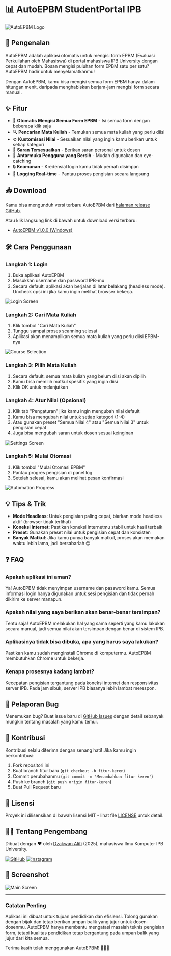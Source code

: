 # 📊 AutoEPBM StudentPortal IPB

![AutoEPBM Logo](assets/logo.png)

## 🌟 Pengenalan

AutoEPBM adalah aplikasi otomatis untuk mengisi form EPBM (Evaluasi Perkuliahan oleh Mahasiswa) di portal mahasiswa IPB University dengan cepat dan mudah. Bosan mengisi puluhan form EPBM satu per satu? AutoEPBM hadir untuk menyelamatkanmu! 

Dengan AutoEPBM, kamu bisa mengisi semua form EPBM hanya dalam hitungan menit, daripada menghabiskan berjam-jam mengisi form secara manual.

## ✨ Fitur

- 🚀 **Otomatis Mengisi Semua Form EPBM** - Isi semua form dengan beberapa klik saja
- 🔍 **Pencarian Mata Kuliah** - Temukan semua mata kuliah yang perlu diisi
- ⚙️ **Kustomisasi Nilai** - Sesuaikan nilai yang ingin kamu berikan untuk setiap kategori
- 📝 **Saran Tersesuaikan** - Berikan saran personal untuk dosen
- 🎨 **Antarmuka Pengguna yang Bersih** - Mudah digunakan dan eye-catching
- 🔒 **Keamanan** - Kredensial login kamu tidak pernah disimpan
- 💬 **Logging Real-time** - Pantau proses pengisian secara langsung

## 📥 Download

Kamu bisa mengunduh versi terbaru AutoEPBM dari [halaman release GitHub](https://github.com/dzakwanalifi/AutoEPBM-App/releases/latest).

Atau klik langsung link di bawah untuk download versi terbaru:
- [AutoEPBM v1.0.0 (Windows)](https://github.com/dzakwanalifi/AutoEPBM-App/releases/download/v1.0.0/AutoEPBM.exe)

## 🛠️ Cara Penggunaan

### Langkah 1: Login

1. Buka aplikasi AutoEPBM
2. Masukkan username dan password IPB-mu
3. Secara default, aplikasi akan berjalan di latar belakang (headless mode). Uncheck opsi ini jika kamu ingin melihat browser bekerja.

![Login Screen](screenshots/login_screen.png)

### Langkah 2: Cari Mata Kuliah

1. Klik tombol "Cari Mata Kuliah"
2. Tunggu sampai proses scanning selesai
3. Aplikasi akan menampilkan semua mata kuliah yang perlu diisi EPBM-nya

![Course Selection](screenshots/course_selection.png)

### Langkah 3: Pilih Mata Kuliah

1. Secara default, semua mata kuliah yang belum diisi akan dipilih
2. Kamu bisa memilih matkul spesifik yang ingin diisi
3. Klik OK untuk melanjutkan

### Langkah 4: Atur Nilai (Opsional)

1. Klik tab "Pengaturan" jika kamu ingin mengubah nilai default
2. Kamu bisa mengubah nilai untuk setiap kategori (1-4)
3. Atau gunakan preset "Semua Nilai 4" atau "Semua Nilai 3" untuk pengisian cepat
4. Juga bisa mengubah saran untuk dosen sesuai keinginan

![Settings Screen](screenshots/settings_screen.png)

### Langkah 5: Mulai Otomasi

1. Klik tombol "Mulai Otomasi EPBM"
2. Pantau progres pengisian di panel log
3. Setelah selesai, kamu akan melihat pesan konfirmasi

![Automation Progress](screenshots/automation_progress.png)

## 💡 Tips & Trik

- **Mode Headless**: Untuk pengisian paling cepat, biarkan mode headless aktif (browser tidak terlihat)
- **Koneksi Internet**: Pastikan koneksi internetmu stabil untuk hasil terbaik
- **Preset**: Gunakan preset nilai untuk pengisian cepat dan konsisten
- **Banyak Matkul**: Jika kamu punya banyak matkul, proses akan memakan waktu lebih lama, jadi bersabarlah 😊

## ❓ FAQ

### Apakah aplikasi ini aman?
Ya! AutoEPBM tidak menyimpan username dan password kamu. Semua informasi login hanya digunakan untuk sesi pengisian dan tidak pernah dikirim ke server manapun.

### Apakah nilai yang saya berikan akan benar-benar tersimpan?
Tentu saja! AutoEPBM melakukan hal yang sama seperti yang kamu lakukan secara manual, jadi semua nilai akan tersimpan dengan benar di sistem IPB.

### Aplikasinya tidak bisa dibuka, apa yang harus saya lakukan?
Pastikan kamu sudah menginstall Chrome di komputermu. AutoEPBM membutuhkan Chrome untuk bekerja.

### Kenapa prosesnya kadang lambat?
Kecepatan pengisian tergantung pada koneksi internet dan responsivitas server IPB. Pada jam sibuk, server IPB biasanya lebih lambat merespon.

## 🐛 Pelaporan Bug

Menemukan bug? Buat issue baru di [GitHub Issues](https://github.com/dzakwanalifi/AutoEPBM-App/issues) dengan detail sebanyak mungkin tentang masalah yang kamu temui.

## 🤝 Kontribusi

Kontribusi selalu diterima dengan senang hati! Jika kamu ingin berkontribusi:

1. Fork repositori ini
2. Buat branch fitur baru (`git checkout -b fitur-keren`)
3. Commit perubahanmu (`git commit -m 'Menambahkan fitur keren'`)
4. Push ke branch (`git push origin fitur-keren`)
5. Buat Pull Request baru

## 📄 Lisensi

Proyek ini dilisensikan di bawah lisensi MIT - lihat file [LICENSE](LICENSE) untuk detail.

## 👨‍💻 Tentang Pengembang

Dibuat dengan ❤️ oleh [Dzakwan Alifi](https://github.com/dzakwanalifi) (2025), mahasiswa Ilmu Komputer IPB University.

[![GitHub](https://img.shields.io/badge/GitHub-dzakwanalifi-black?style=flat&logo=github)](https://github.com/dzakwanalifi/)
[![Instagram](https://img.shields.io/badge/Instagram-dzakwanalifi-purple?style=flat&logo=instagram)](https://www.instagram.com/dzakwanalifi)

## 📸 Screenshot

![Main Screen](screenshots/main_screen.png)

---

### Catatan Penting

Aplikasi ini dibuat untuk tujuan pendidikan dan efisiensi. Tolong gunakan dengan bijak dan tetap berikan umpan balik yang jujur untuk dosen-dosenmu. AutoEPBM hanya membantu mengatasi masalah teknis pengisian form, tetapi kualitas pendidikan tetap bergantung pada umpan balik yang jujur dari kita semua.

Terima kasih telah menggunakan AutoEPBM! 👨‍🎓✨
